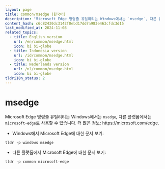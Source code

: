 ```yaml
---
layout: page
title: common/msedge (한국어)
description: "Microsoft Edge 명령줄 유틸리티는 Windows에서는 `msedge`, 다른 플랫폼에서는 `microsoft-edge`로 사용할 수 있습니다."
content_hash: c6c82430dc3142f0ebd17dd7a983e463cfdc3d15
last_modified_at: 2024-11-08
related_topics:
  - title: English version
    url: /en/common/msedge.html
    icon: bi bi-globe
  - title: Indonesia version
    url: /id/common/msedge.html
    icon: bi bi-globe
  - title: Nederlands version
    url: /nl/common/msedge.html
    icon: bi bi-globe
tldri18n_status: 2
---
```

# msedge

Microsoft Edge 명령줄 유틸리티는 Windows에서는 `msedge`, 다른 플랫폼에서는 `microsoft-edge`로 사용할 수 있습니다.
더 많은 정보: <https://microsoft.com/edge>.

- Windows에서 Microsoft Edge에 대한 문서 보기:

`tldr -p windows msedge`

- 다른 플랫폼에서 Microsoft Edge에 대한 문서 보기:

`tldr -p common microsoft-edge`
